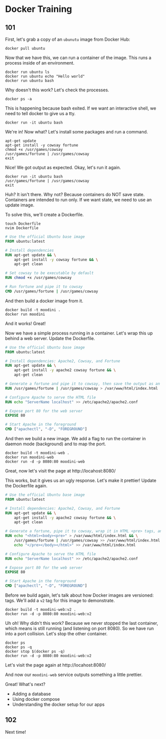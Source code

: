 # Docker Training

## 101

First, let's grab a copy of an `ubunutu` image from Docker Hub:

```shell
docker pull ubuntu
```

Now that we have this, we can run a container of the image. This runs a process inside of an environment.

```shell
docker run ubuntu ls
docker run ubuntu echo "Hello world"
docker run ubuntu bash
```

Why doesn't this work? Let's check the processes.

```shell
docker ps -a
```

This is happening because bash exited. If we want an interactive shell, we need to tell docker to give us a tty.

```shell
docker run -it ubuntu bash
```

We're in! Now what? Let's install some packages and run a command.

```shell
apt-get update
apt-get install -y cowsay fortune
chmod +x /usr/games/cowsay
/usr/games/fortune | /usr/games/cowsay
exit
```

Nice! We got output as expected. Okay, let's run it again.

```shell
docker run -it ubuntu bash
/usr/games/fortune | /usr/games/cowsay
exit
```

Huh? It isn't there. Why not? Because containers do NOT save state. Containers are intended to run only. If we want state, we need to use an update image.

To solve this, we'll create a Dockerfile.

```shell
touch Dockerfile
nvim Dockerfile
```

```Dockerfile
# Use the official Ubuntu base image
FROM ubuntu:latest

# Install dependencies
RUN apt-get update && \
    apt-get install -y cowsay fortune && \
    apt-get clean

# Set cowsay to be executable by default
RUN chmod +x /usr/games/cowsay

# Run fortune and pipe it to cowsay
CMD /usr/games/fortune | /usr/games/cowsay
```

And then build a docker image from it.

```shell
docker build -t moodini .
docker run moodini
```

And it works! Great!

Now we have a simple process running in a container. Let's wrap this up behind a web server. Update the Dockerfile.

```Dockerfile
# Use the official Ubuntu base image
FROM ubuntu:latest

# Install dependencies: Apache2, Cowsay, and Fortune
RUN apt-get update && \
    apt-get install -y apache2 cowsay fortune && \
    apt-get clean

# Generate a fortune and pipe it to cowsay, then save the output as an HTML file
RUN /usr/games/fortune | /usr/games/cowsay > /var/www/html/index.html

# Configure Apache to serve the HTML file
RUN echo "ServerName localhost" >> /etc/apache2/apache2.conf

# Expose port 80 for the web server
EXPOSE 80

# Start Apache in the foreground
CMD ["apachectl", "-D", "FOREGROUND"]
```

And then we build a new image. We add a flag to run the container in daemon mode (background) and to map the port.

```shell
docker build -t moodini-web .
docker run moodini-web
docker run -d -p 8080:80 moodini-web
```

Great, now let's visit the page at http://locahost:8080/

This works, but it gives us an ugly response. Let's make it prettier! Update the Dockerfile again.

```Dockerfile
# Use the official Ubuntu base image
FROM ubuntu:latest

# Install dependencies: Apache2, Cowsay, and Fortune
RUN apt-get update && \
    apt-get install -y apache2 cowsay fortune && \
    apt-get clean

# Generate a fortune, pipe it to cowsay, wrap it in HTML <pre> tags, and save it as an HTML file
RUN echo "<html><body><pre>" > /var/www/html/index.html && \
    /usr/games/fortune | /usr/games/cowsay >> /var/www/html/index.html && \
    echo "</pre></body></html>" >> /var/www/html/index.html

# Configure Apache to serve the HTML file
RUN echo "ServerName localhost" >> /etc/apache2/apache2.conf

# Expose port 80 for the web server
EXPOSE 80

# Start Apache in the foreground
CMD ["apachectl", "-D", "FOREGROUND"]
```

Before we build again, let's talk about how Docker images are versioned: tags. We'll add a `v2` tag for this image to demonstrate.

```shell
docker build -t moodini-web:v2 .
docker run -d -p 8080:80 moodini-web:v2
```

Uh oh! Why didn't this work? Because we never stopped the last container, which means is still running (and listening on port 8080). So we have run into a port collision. Let's stop the other container.

```shell
docker ps
docker ps -q
docker stop $(docker ps -q)
docker run -d -p 8080:80 moodini-web:v2
```

Let's visit the page again at http://locahost:8080/

And now our `moodini-web` service outputs something a little prettier.

Great! What's next?

- Adding a database
- Using docker compose
- Understanding the docker setup for our apps

## 102

Next time!
